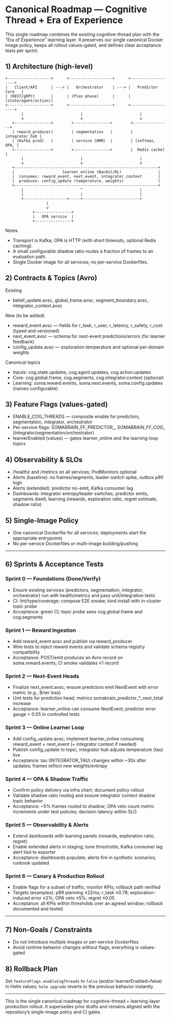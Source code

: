 # Canonical Roadmap — Cognitive Thread + Era of Experience

This single roadmap combines the existing cognitive-thread plan with the “Era of Experience” learning layer. It preserves our single canonical Docker image policy, keeps all rollout values-gated, and defines clear acceptance tests per sprint.

## 1) Architecture (high-level)

```
+-------------------+      +-------------------+      +-------------------+
|   Client/API      | ---> |   Orchestrator    | ---> |   Predictor Core   |
| (REST/gRPC)       |      | (Plan phase)      |      | (state/agent/action)|
+-------------------+      +-------------------+      +-------------------+
	   |                         |                         |
	   v                         v                         v
   +----------------+        +----------------+        +----------------+
   | reward_producer|        | segmentation   |        | integrator_hub |
   | (Kafka prod)   |        | service (HMM)  |        | (softmax, OPA, |
   +----------------+        +----------------+        |  Redis cache)  |
	   |                         |                         |
	   v                         v                         v
   +---------------------------------------------------------------+
   |                     learner_online (Bandit/RL)                |
   |  consumes: reward_event, next_event, integrator_context       |
   |  produces: config_update (temperature, weights)               |
   +---------------------------------------------------------------+
	   |                         ^                         |
	   |                         |                         |
	   +-------------------+-----+-------------------------+
				  |
				  v
			+----------------+
			|   OPA service  |
			+----------------+
```

Notes
- Transport is Kafka; OPA is HTTP (with short timeouts, optional Redis caching).
- A small configurable shadow ratio routes a fraction of frames to an evaluation path.
- Single Docker image for all services; no per-service Dockerfiles.

## 2) Contracts & Topics (Avro)

Existing
- belief_update.avsc, global_frame.avsc, segment_boundary.avsc, integrator_context.avsc

New (to be added)
- reward_event.avsc — fields for r_task, r_user, r_latency, r_safety, r_cost (typed and versioned)
- next_event.avsc — schema for next-event predictions/errors (for learner feedback)
- config_update.avsc — exploration temperature and optional per-domain weights

Canonical topics
- Inputs: cog.state.updates, cog.agent.updates, cog.action.updates
- Core: cog.global.frame, cog.segments, cog.integrator.context (optional)
- Learning: soma.reward.events, soma.next.events, soma.config.updates (names configurable)

## 3) Feature Flags (values-gated)
- ENABLE_COG_THREADS — composite enable for predictors, segmentation, integrator, orchestrator
- Per-service flags: SOMABRAIN_FF_PREDICTOR_*, SOMABRAIN_FF_COG_* (integrator/segmentation/orchestrator)
- learnerEnabled (values) — gates learner_online and the learning loop topics

## 4) Observability & SLOs
- /healthz and /metrics on all services; PodMonitors optional
- Alerts (baseline): no frames/segments, leader-switch spike, outbox p90 high
- Alerts (extended): predictor no-emit, Kafka consumer lag
- Dashboards: integrator entropy/leader switches, predictor emits, segments dwell, learning (rewards, exploration ratio, regret estimate, shadow ratio)

## 5) Single-Image Policy
- One canonical Dockerfile for all services; deployments start the appropriate entrypoints
- No per-service Dockerfiles or multi-image building/pushing

---

## 6) Sprints & Acceptance Tests

### Sprint 0 — Foundations (Done/Verify)
- Ensure existing services (predictors, segmentation, integrator, orchestrator) run with health/metrics and pass unit/integration tests
- CI: lint/type/coverage; compose E2E smoke; kind install with in-cluster topic probe
- Acceptance: green CI; topic probe sees cog.global.frame and cog.segments

### Sprint 1 — Reward Ingestion
- Add reward_event.avsc and publish via reward_producer
- Wire tests to inject reward events and validate schema registry compatibility
- Acceptance: POST/emit produces an Avro record on soma.reward.events; CI smoke validates ≥1 record

### Sprint 2 — Next-Event Heads
- Finalize next_event.avsc; ensure predictors emit NextEvent with error metric (e.g., Brier loss)
- Unit tests for prediction head; metrics somabrain_predictor_*_next_total increase
- Acceptance: learner_online can consume NextEvent; predictor error gauge < 0.05 in controlled tests

### Sprint 3 — Online Learner Loop
- Add config_update.avsc; implement learner_online consuming reward_event + next_event (+ integrator context if needed)
- Publish config_update to topic; integrator hub adjusts temperature (tau) live
- Acceptance: tau (INTEGRATOR_TAU) changes within ~30s after updates; frames reflect new weights/entropy

### Sprint 4 — OPA & Shadow Traffic
- Confirm policy delivery via infra chart; document policy rollout
- Validate shadow ratio routing and ensure integrator context shadow topic behavior
- Acceptance: ~5% frames routed to shadow; OPA veto count metric increments under test policies; decision latency within SLO

### Sprint 5 — Observability & Alerts
- Extend dashboards with learning panels (rewards, exploration ratio, regret)
- Enable extended alerts in staging; tune thresholds; Kafka consumer lag alert tied to exporter
- Acceptance: dashboards populate; alerts fire in synthetic scenarios; runbook updated

### Sprint 6 — Canary & Production Rollout
- Enable flags for a subset of traffic; monitor KPIs; rollback path verified
- Targets (examples): p99 planning ≤22ms; r_task ≥0.78; exploration-induced error ≤2%; OPA veto ≤5%; regret ≤0.05
- Acceptance: all KPIs within thresholds over an agreed window; rollback documented and tested

---

## 7) Non-Goals / Constraints
- Do not introduce multiple images or per-service Dockerfiles
- Avoid runtime behavior changes without flags; everything is values-gated

## 8) Rollback Plan
Set `featureFlags.enableCogThreads` to `false` (and/or learnerEnabled=false) in Helm values; `helm upgrade` reverts to the previous behavior instantly.

---

This is the single canonical roadmap for cognitive-thread + learning-layer production rollout. It supersedes prior drafts and remains aligned with the repository’s single-image policy and CI gates.
